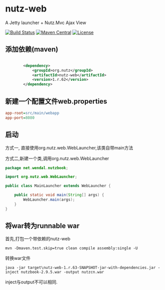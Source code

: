 nutz-web
========

A Jetty launcher + Nutz.Mvc Ajax View

[![Build Status](https://travis-ci.org/nutzam/nutz-web.png?branch=master)](https://travis-ci.org/nutzam/nutz-web)
[![Maven Central](https://maven-badges.herokuapp.com/maven-central/org.nutz/nutz-web/badge.svg)](https://maven-badges.herokuapp.com/maven-central/org.nutz/nutz-web/)
[![License](https://img.shields.io/badge/license-Apache%202-4EB1BA.svg)](https://www.apache.org/licenses/LICENSE-2.0.html)

## 添加依赖(maven)


```xml

		<dependency>
			<groupId>org.nutz</groupId>
			<artifactId>nutz-web</artifactId>
			<version>1.r.62</version>
		</dependency>
```

## 新建一个配置文件web.properties

```ini
app-root=src/main/webapp
app-port=8080
```

## 启动

方式一, 直接使用org.nutz.web.WebLauncher,该类自带main方法

方式二,新建一个类,调用org.nutz.web.WebLauncher

```java
package net.wendal.nutzbook;

import org.nutz.web.WebLauncher;

public class MainLauncher extends WebLauncher {

    public static void main(String[] args) {
        WebLauncher.main(args);
    }
}
```

## 将war转为runnable war

首先,打包一个带依赖的nutz-web

```
mvn -Dmaven.test.skip=true clean compile assembly:single -U
```

转换war文件

```
java -jar target\nutz-web-1.r.63-SNAPSHOT-jar-with-dependencies.jar -inject nutzbook-2.9.5.war -output nutzcn.war
```

inject与output不可以相同.